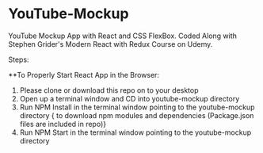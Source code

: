 # YouTube-Mockup
YouTube Mockup App with React and CSS FlexBox. Coded Along with Stephen Grider's Modern React with Redux Course on Udemy.

Steps:

**To Properly Start React App in the Browser:

1. Please clone or download this repo on to your desktop
2. Open up a terminal window and CD into youtube-mockup directory 
3. Run NPM Install in the terminal window pointing to the youtube-mockup directory { to download npm modules and dependencies (Package.json files are included in repo)}
4. Run NPM Start in the terminal window pointing to the youtube-mockup directory
